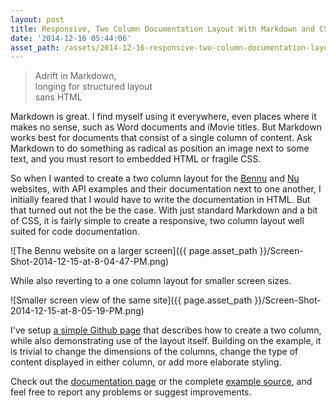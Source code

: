 ```yaml
---
layout: post
title: Responsive, Two Column Documentation Layout With Markdown and CSS
date: '2014-12-16 05:44:06'
asset_path: /assets/2014-12-16-responsive-two-column-documentation-layout-with-markdown-and-css
---
```

<blockquote>
    Adrift in Markdown,<br/>
    longing for structured layout<br/>
    sans HTML
</blockquote>

Markdown is great. I find myself using it everywhere, even places where it makes no sense, such as Word documents and iMovie titles. But Markdown works best for documents that consist of a single column of content. Ask Markdown to do something as radical as position an image next to some text, and you must resort to embedded HTML or fragile CSS.

So when I wanted to create a two column layout for the [Bennu][] and [Nu][] websites, with API examples and their documentation next to one another, I initially feared that I would have to write the documentation in HTML. But that turned out not the be the case. With just standard Markdown and a bit of CSS, it is fairly simple to create a responsive, two column layout well suited for code documentation.

![The Bennu website on a larger screen]({{ page.asset_path }}/Screen-Shot-2014-12-15-at-8-04-47-PM.png)

While also reverting to a one column layout for smaller screen sizes.

![Smaller screen view of the same site]({{ page.asset_path }}/Screen-Shot-2014-12-15-at-8-05-19-PM.png)


I've setup [a simple Github page][page] that describes how to create a two column, while also demonstrating use of the layout itself. Building on the example, it is trivial to change the dimensions of the columns, change the type of content displayed in either column, or add more elaborate styling.

Check out the [documentation page][page] or the complete [example source][src], and feel free to report any problems or suggest improvements.


[Nu]: http://mattbierner.github.io/nu/
[bennu]: http://bennu-js.com

[src]: https://github.com/mattbierner/markdown-two-column-documentation-example
[page]: http://mattbierner.github.io/markdown-two-column-documentation-example/
[index]: https://raw.githubusercontent.com/mattbierner/markdown-two-column-documentation-example/master/index.md
[style]: https://github.com/mattbierner/markdown-two-column-documentation-example/blob/master/stylesheets/styles.css